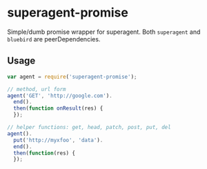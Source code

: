 superagent-promise
==================

Simple/dumb promise wrapper for superagent. Both `superagent` and
`bluebird` are peerDependencies.


## Usage

```js
var agent = require('superagent-promise');

// method, url form
agent('GET', 'http://google.com').
  end().
  then(function onResult(res) {
  });

// helper functions: get, head, patch, post, put, del
agent().
  put('http://myxfoo', 'data').
  end().
  then(function(res) {
  });

```
